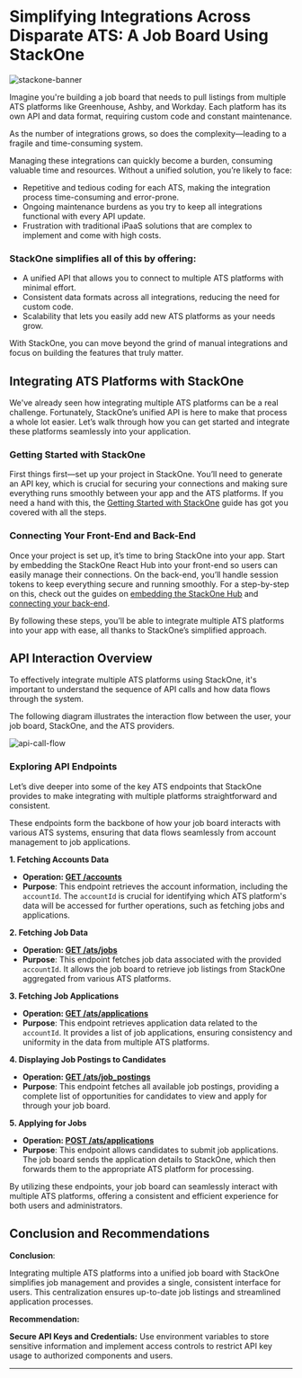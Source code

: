 # Simplifying Integrations Across Disparate ATS: A Job Board Using StackOne

![stackone-banner](https://github.com/user-attachments/assets/e71fc1d5-e8aa-45ee-9b9c-90f0aa766434)

Imagine you're building a job board that needs to pull listings from multiple ATS platforms like Greenhouse, Ashby, and Workday. Each platform has its own API and data format, requiring custom code and constant maintenance. 

As the number of integrations grows, so does the complexity—leading to a fragile and time-consuming system.

Managing these integrations can quickly become a burden, consuming valuable time and resources. Without a unified solution, you’re likely to face:

* Repetitive and tedious coding for each ATS, making the integration process time-consuming and error-prone.
* Ongoing maintenance burdens as you try to keep all integrations functional with every API update.
* Frustration with traditional iPaaS solutions that are complex to implement and come with high costs.

### StackOne simplifies all of this by offering:

* A unified API that allows you to connect to multiple ATS platforms with minimal effort.
* Consistent data formats across all integrations, reducing the need for custom code.
* Scalability that lets you easily add new ATS platforms as your needs grow.

With StackOne, you can move beyond the grind of manual integrations and focus on building the features that truly matter.

## Integrating ATS Platforms with StackOne

We've already seen how integrating multiple ATS platforms can be a real challenge. Fortunately, StackOne’s unified API is here to make that process a whole lot easier. Let’s walk through how you can get started and integrate these platforms seamlessly into your application.

### Getting Started with StackOne

First things first—set up your project in StackOne. You’ll need to generate an API key, which is crucial for securing your connections and making sure everything runs smoothly between your app and the ATS platforms. If you need a hand with this, the [Getting Started with StackOne](https://docs.stackone.com/docs/getting-started) guide has got you covered with all the steps.

### Connecting Your Front-End and Back-End

Once your project is set up, it’s time to bring StackOne into your app. Start by embedding the StackOne React Hub into your front-end so users can easily manage their connections. On the back-end, you’ll handle session tokens to keep everything secure and running smoothly. For a step-by-step on this, check out the guides on [embedding the StackOne Hub](https://docs.stackone.com/docs/embedding-the-stackone-hub) and [connecting your back-end](https://docs.stackone.com/docs/connect-your-backend-with-stackone-api).

By following these steps, you’ll be able to integrate multiple ATS platforms into your app with ease, all thanks to StackOne’s simplified approach.


## API Interaction Overview

To effectively integrate multiple ATS platforms using StackOne, it's important to understand the sequence of API calls and how data flows through the system. 

The following diagram illustrates the interaction flow between the user, your job board, StackOne, and the ATS providers.

![api-call-flow](https://github.com/user-attachments/assets/6a06145f-77a9-424c-b8b2-67ba05eec423)

 ### Exploring API Endpoints

Let’s dive deeper into some of the key ATS endpoints that StackOne provides to make integrating with multiple platforms straightforward and consistent.

These endpoints form the backbone of how your job board interacts with various ATS systems, ensuring that data flows seamlessly from account management to job applications.

**1. Fetching Accounts Data**

* **Operation: [ GET /accounts ](https://docs.stackone.com/reference/stackone_list_linked_accounts)**  
* **Purpose**: This endpoint retrieves the account information, including the `accountId`. The `accountId` is crucial for identifying which ATS platform's data will be accessed for further operations, such as fetching jobs and applications.  

**2. Fetching Job Data**

* **Operation: [ GET /ats/jobs ](https://docs.stackone.com/reference/ats_list_jobs)**  
* **Purpose**: This endpoint fetches job data associated with the provided `accountId`. It allows the job board to retrieve job listings from StackOne aggregated from various ATS platforms.  

**3. Fetching Job Applications**

* **Operation: [ GET /ats/applications ](https://docs.stackone.com/reference/ats_list_applications)**  
* **Purpose**: This endpoint retrieves application data related to the `accountId`. It provides a list of job applications, ensuring consistency and uniformity in the data from multiple ATS platforms.  

**4.  Displaying Job Postings to Candidates**

* **Operation: [ GET /ats/job_postings ](https://docs.stackone.com/reference/ats_list_job_postings)**  
* **Purpose**: This endpoint fetches all available job postings, providing a complete list of opportunities for candidates to view and apply for through your job board.

**5. Applying for Jobs**

* **Operation: [ POST /ats/applications ](https://docs.stackone.com/reference/ats_create_application)**  
* **Purpose**: This endpoint allows candidates to submit job applications. The job board sends the application details to StackOne, which then forwards them to the appropriate ATS platform for processing.

By utilizing these endpoints, your job board can seamlessly interact with multiple ATS platforms, offering a consistent and efficient experience for both users and administrators.

## Conclusion and Recommendations

**Conclusion**:

Integrating multiple ATS platforms into a unified job board with StackOne simplifies job management and provides a single, consistent interface for users. This centralization ensures up-to-date job listings and streamlined application processes.

**Recommendation:**

**Secure API Keys and Credentials:** Use environment variables to store sensitive information and implement access controls to restrict API key usage to authorized components and users.


---
